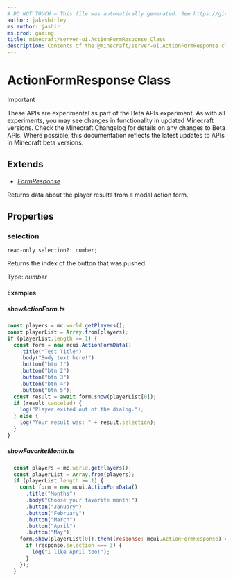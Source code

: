```yaml
---
# DO NOT TOUCH — This file was automatically generated. See https://github.com/mojang/minecraftapidocsgenerator to modify descriptions, examples, etc.
author: jakeshirley
ms.author: jashir
ms.prod: gaming
title: minecraft/server-ui.ActionFormResponse Class
description: Contents of the @minecraft/server-ui.ActionFormResponse class.
---
```

# ActionFormResponse Class
>[!IMPORTANT]
>These APIs are experimental as part of the Beta APIs experiment. As with all experiments, you may see changes in functionality in updated Minecraft versions. Check the Minecraft Changelog for details on any changes to Beta APIs. Where possible, this documentation reflects the latest updates to APIs in Minecraft beta versions.
## Extends
- [*FormResponse*](FormResponse.md)

Returns data about the player results from a modal action form.

## Properties

### **selection**
`read-only selection?: number;`

Returns the index of the button that was pushed.

Type: *number*

#### **Examples**
##### *showActionForm.ts*
```javascript
const players = mc.world.getPlayers();
const playerList = Array.from(players);
if (playerList.length >= 1) {
  const form = new mcui.ActionFormData()
    .title("Test Title")
    .body("Body text here!")
    .button("btn 1")
    .button("btn 2")
    .button("btn 3")
    .button("btn 4")
    .button("btn 5");
  const result = await form.show(playerList[0]);
  if (result.canceled) {
    log("Player exited out of the dialog.");
  } else {
    log("Your result was: " + result.selection);
  }
}
```
##### *showFavoriteMonth.ts*
```javascript
  const players = mc.world.getPlayers();
  const playerList = Array.from(players);
  if (playerList.length >= 1) {
    const form = new mcui.ActionFormData()
      .title("Months")
      .body("Choose your favorite month!")
      .button("January")
      .button("February")
      .button("March")
      .button("April")
      .button("May");
    form.show(playerList[0]).then((response: mcui.ActionFormResponse) => {
      if (response.selection === 3) {
        log("I like April too!");
      }
    });
  }
```
